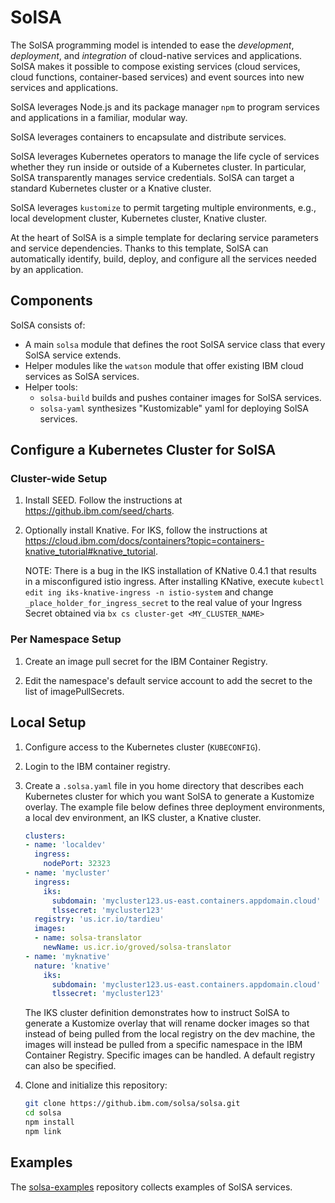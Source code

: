 # SolSA

The SolSA programming model is intended to ease the _development_, _deployment_,
and _integration_ of cloud-native services and applications.
SolSA makes it possible to compose existing services (cloud services, cloud functions,
container-based services) and event sources into new services and applications.

SolSA leverages Node.js and its package manager `npm` to program services and
applications in a familiar, modular way.

SolSA leverages containers to encapsulate and distribute services.

SolSA leverages Kubernetes operators to manage the life cycle of services
whether they run inside or outside of a Kubernetes cluster. In particular, SolSA
transparently manages service credentials. SolSA can target a standard
Kubernetes cluster or a Knative cluster.

SolSA leverages `kustomize` to permit targeting multiple environments, e.g.,
local development cluster, Kubernetes cluster, Knative cluster.

At the heart of SolSA is a simple template for declaring service parameters and
service dependencies. Thanks to this template, SolSA can automatically identify,
build, deploy, and configure all the services needed by an application.

## Components

SolSA consists of:
- A main `solsa` module that defines the root SolSA service class that every
  SolSA service extends.
- Helper modules like the `watson` module that offer existing IBM cloud services
  as SolSA services.
- Helper tools:
  - `solsa-build` builds and pushes container images for SolSA services.
  - `solsa-yaml` synthesizes "Kustomizable" yaml for deploying SolSA services.

## Configure a Kubernetes Cluster for SolSA

### Cluster-wide Setup

1. Install SEED. Follow the instructions at https://github.ibm.com/seed/charts.

2. Optionally install Knative. For IKS, follow the instructions at
   https://cloud.ibm.com/docs/containers?topic=containers-knative_tutorial#knative_tutorial.

   NOTE: There is a bug in the IKS installation of KNative 0.4.1 that results in a misconfigured istio ingress.
   After installing KNative, execute `kubectl edit ing iks-knative-ingress -n istio-system` and change `_place_holder_for_ingress_secret`
   to the real value of your Ingress Secret obtained via `bx cs cluster-get <MY_CLUSTER_NAME>`

### Per Namespace Setup

1. Create an image pull secret for the IBM Container Registry.

2. Edit the namespace's default service account to add the secret to the list of
   imagePullSecrets.

## Local Setup

1. Configure access to the Kubernetes cluster (`KUBECONFIG`).

2. Login to the IBM container registry.

3. Create a `.solsa.yaml` file in you home directory that describes each
   Kubernetes cluster for which you want SolSA to generate a Kustomize overlay.
   The example file below defines three deployment environments, a local dev
   environment, an IKS cluster, a Knative cluster.
   ```yaml
   clusters:
   - name: 'localdev'
     ingress:
       nodePort: 32323
   - name: 'mycluster'
     ingress:
       iks:
         subdomain: 'mycluster123.us-east.containers.appdomain.cloud'
         tlssecret: 'mycluster123'
     registry: 'us.icr.io/tardieu'
     images:
     - name: solsa-translator
       newName: us.icr.io/groved/solsa-translator
   - name: 'myknative'
     nature: 'knative'
       iks:
         subdomain: 'mycluster123.us-east.containers.appdomain.cloud'
         tlssecret: 'mycluster123'
   ```
   The IKS cluster definition demonstrates how to instruct SolSA to generate a
   Kustomize overlay that will rename docker images so that instead of being
   pulled from the local registry on the dev machine, the images will instead be
   pulled from a specific namespace in the IBM Container Registry. Specific
   images can be handled. A default registry can also be specified.

4. Clone and initialize this repository:
   ```sh
   git clone https://github.ibm.com/solsa/solsa.git
   cd solsa
   npm install
   npm link
   ```

## Examples

The [solsa-examples](https://github.ibm.com/solsa/solsa-examples) repository
collects examples of SolSA services.
